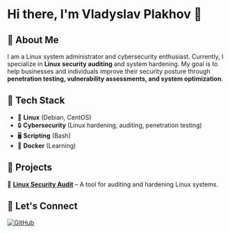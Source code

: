 # Hi there, I'm Vladyslav Plakhov 👋  

## 🔹 About Me  
I am a Linux system administrator and cybersecurity enthusiast. Currently, I specialize in **Linux security auditing** and system hardening. My goal is to help businesses and individuals improve their security posture through **penetration testing, vulnerability assessments, and system optimization**.  

## 🔹 Tech Stack  
- 🐧 **Linux** (Debian, CentOS)  
- 🔒 **Cybersecurity** (Linux hardening, auditing, penetration testing)  
- 🖥 **Scripting** (Bash)  
- 🐳 **Docker** (Learning)  

## 🔹 Projects  
🚀 **[Linux Security Audit](https://github.com/skwidstone/linux-security-audit)** – A tool for auditing and hardening Linux systems.  

## 🔹 Let's Connect  
[![GitHub](https://img.shields.io/badge/GitHub-%23181717.svg?style=flat&logo=github&logoColor=white)](https://github.com/skwidstone)  
